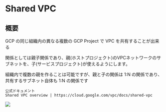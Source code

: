 # Shared VPC

## 概要

GCP の同じ組織内の異なる複数の GCP Project で VPC を共有することが出来る

関係としては親子関係であり、親(ホストプロジェクト)のVPCネットワークのサブネットを、子(サービスプロジェクト)が使えるようにします。

組織内で複数の親を作ることは可能ですが、親と子の関係は 1:N の関係であり、共有するサブネット自体も 1:N の関係です



```
公式ドキュメント
Shared VPC overview | https://cloud.google.com/vpc/docs/shared-vpc
```

![](https://cloud.google.com/vpc/images/shared-vpc/shared-vpc-example-multiple-host-projects.svg)
